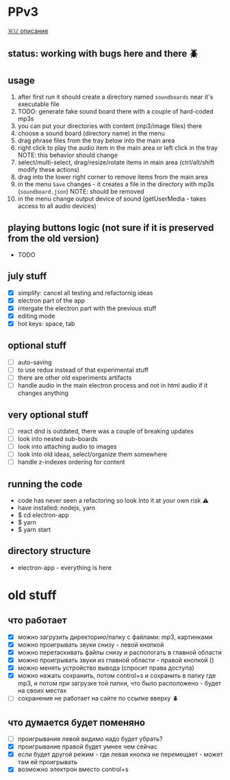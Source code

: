 # PPv3

[🇷🇺 описание](https://github.com/sowcow/prank-player/wiki/%D0%BE%D0%BF%D0%B8%D1%81%D0%B0%D0%BD%D0%B8%D0%B5)

## status: working with bugs here and there :beetle:

## usage

1. after first run it should create a directory named `soundboards` near it's executable file
2. TODO: generate fake sound board there with a couple of hard-coded mp3s
2. you can put your directories with content (mp3/image files) there
4. choose a sound board (directory name) in the menu
5. drag phrase files from the tray below into the main area
6. right click to play the audio item in the main area or left click in the tray
   NOTE: this behavior should change
7. select/multi-select, drag/resize/rotate items in main area (ctrl/alt/shift modify these actions)
8. drag into the lower right corner to remove items from the main area
9. in the menu `Save` changes - it creates a file in the directory with mp3s (`soundboard.json`)
   NOTE: should be removed
10. in the menu change output device of sound (getUserMedia - takes access to all audio devices)

## playing buttons logic (not sure if it is preserved from the old version)

- TODO

## july stuff

- [x] simplify: cancel all testing and refactornig ideas
- [x] electron part of the app
- [x] intergate the electron part with the previous stuff
- [x] editing mode
- [x] hot keys: space, tab

## optional stuff

- [ ] auto-saving
- [ ] to use redux instead of that experimental stuff
- [ ] there are other old experiments artifacts
- [ ] handle audio in the main electron process and not in html audio
      if it changes anything

## very optional stuff

- [ ] react dnd is outdated, there was a couple of breaking updates
- [ ] look into nested sub-boards
- [ ] look into attaching audio to images
- [ ] look into old ideas, select/organize them somewhere
- [ ] handle z-indexes ordering for content

## running the code

- code has never seen a refactoring so look into it at your own risk :warning:
- have installed: nodejs, yarn
- $ cd electron-app
- $ yarn
- $ yarn start

## directory structure

- electron-app - everything is here

# old stuff

## что работает

- [x] можно загрузить директорию/папку с файлами: mp3, картинками
- [x] можно проигрывать звуки снизу - левой кнопкой
- [x] можно перетаскивать файлы снизу и распологать в главной области
- [x] можно проигрывать звуки из главной области - правой кнопкой ()
- [x] можно менять устройство вывода (спросит права доступа)
- [x] можно нажать сохранить, потом control+s и сохранить в папку где mp3, и потом при загрузке той папки, что было расположено - будет на своих местах
- [ ] сохранение не работает на сайте по ссылке вверху :beetle:

## что думается будет поменяно

- [ ] проигрывание левой видимо надо будет убрать?
- [x] проигрывание правой будет умнее чем сейчас
- [x] если будет другой режим - где левая кнопка не перемещает - может там ей проигрывать
- [x] возможно электрон вместо control+s
